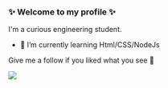 ### ✨   Welcome to my profile ✨
I'm a curious engineering student.

- 🌱 I’m currently learning Html/CSS/NodeJs

Give me a follow if you liked what you see 👾


![](https://komarev.com/ghpvc/?username=ozturkoglukagan&color=yellow)

